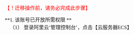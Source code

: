 #

<font face="中易宋体" size=3 color=red>【！迁移操作前，请务必完成此步骤】
</font>
</br>


<font face="中易宋体" size=3>**1. 该账号已开放所需权限 **
</font>
</br>
<font face="中易宋体" size=3>&ensp;&ensp;（1）	登录阿里云‘管理控制台’，点击【云服务器ECS】
</font>
</br></br>



